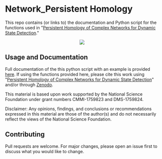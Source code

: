 # Network_Persistent Homology

This repo contains (or links to) the documentation and Python script for the functions used in "[Persistent Homology of Complex Networks for Dynamic State Detection](https://arxiv.org/abs/1904.07403)."

<p align="center">
  <img src="https://github.com/myersau3/Network_Persistent_Homology/blob/master/figures/process.png">
</p>

## Usage and Documentation

Full documentation of the this python script with an example is provided [here](http://www.firaskhasawneh.com/code.html). If using the functions provided here, please cite this work using "[Persistent Homology of Complex Networks for Dynamic State Detection](https://journals.aps.org/pre/abstract/10.1103/PhysRevE.100.022314)" and/or through [Zenodo](https://arxiv.org/abs/1904.07403).

This material is based upon work supported by the National Science Foundation under grant numbers CMMI-1759823 and DMS-1759824. 

Disclaimer: Any opinions, findings, and conclusions or recommendations expressed in this material are those of the author(s) and do not necessarily reflect the views of the National Science Foundation.

## Contributing

Pull requests are welcome. For major changes, please open an issue first to discuss what you would like to change.

